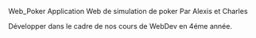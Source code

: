 Web_Poker
Application Web de simulation de poker
Par Alexis et Charles

Développer dans le cadre de nos cours de WebDev en 4éme année.
